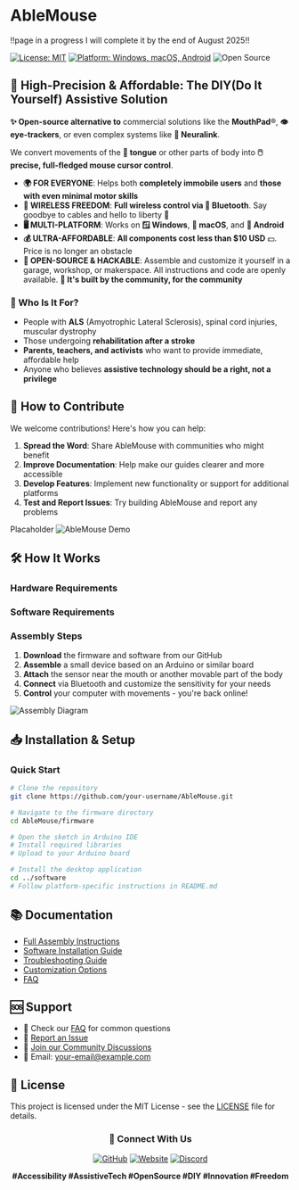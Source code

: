 # AbleMouse

!!page in a progress I will complete it by the end of August 2025!!

[![License: MIT](https://img.shields.io/badge/License-MIT-blue.svg)](https://opensource.org/licenses/MIT)
[![Platform: Windows, macOS, Android](https://img.shields.io/badge/Platform-Windows%20%7C%20macOS%20%7C%20Android-green.svg)](https://github.com/your-username/AbleMouse)
![Open Source](https://img.shields.io/badge/Open%20Source-✓-success.svg)

## 🎯 High-Precision & Affordable: The DIY(Do It Yourself) Assistive Solution

**✨ Open-source alternative to** commercial solutions like the **MouthPad**®, **👁️ eye-trackers**, or even complex systems like **🧠 Neuralink**.

We convert movements of the **👅 tongue** or other parts of body into **🖱️  precise, full-fledged mouse cursor control**.

- **🌍 FOR EVERYONE**: Helps both **completely immobile users** and **those with even minimal motor skills**
- **📡 WIRELESS FREEDOM**: **Full wireless control via 📶 Bluetooth**. Say goodbye to cables and hello to liberty 🗽
- **🖥️ MULTI-PLATFORM**: Works on **🪟 Windows**, **🍎 macOS**, and **🤖 Android**
- **💰 ULTRA-AFFORDABLE**: **All components cost less than $10 USD** 💵. Price is no longer an obstacle
- **🔧 OPEN-SOURCE & HACKABLE**: Assemble and customize it yourself in a garage, workshop, or makerspace. All instructions and code are openly available. **🤝 It's built by the community, for the community**


### 🎯 Who Is It For?

- People with **ALS** (Amyotrophic Lateral Sclerosis), spinal cord injuries, muscular dystrophy
- Those undergoing **rehabilitation after a stroke**
- **Parents, teachers, and activists** who want to provide immediate, affordable help
- Anyone who believes **assistive technology should be a right, not a privilege**

## 🤝 How to Contribute

We welcome contributions! Here's how you can help:

1. **Spread the Word**: Share AbleMouse with communities who might benefit
2. **Improve Documentation**: Help make our guides clearer and more accessible
3. **Develop Features**: Implement new functionality or support for additional platforms
4. **Test and Report Issues**: Try building AbleMouse and report any problems



Placaholder
![AbleMouse Demo](https://via.placeholder.com/800x400.png?text=AbleMouse+in+Action+-+Demo+Video+GIF)





## 🛠️ How It Works

### Hardware Requirements


### Software Requirements

### Assembly Steps

1. **Download** the firmware and software from our GitHub
2. **Assemble** a small device based on an Arduino or similar board
3. **Attach** the sensor near the mouth or another movable part of the body
4. **Connect** via Bluetooth and customize the sensitivity for your needs
5. **Control** your computer with movements - you're back online!

![Assembly Diagram](https://via.placeholder.com/600x300.png?text=Step-by-Step+Assembly+Diagram)



## 📥 Installation & Setup

### Quick Start

```bash
# Clone the repository
git clone https://github.com/your-username/AbleMouse.git

# Navigate to the firmware directory
cd AbleMouse/firmware

# Open the sketch in Arduino IDE
# Install required libraries
# Upload to your Arduino board

# Install the desktop application
cd ../software
# Follow platform-specific instructions in README.md
```






## 📚 Documentation

- [Full Assembly Instructions](docs/ASSEMBLY.md)
- [Software Installation Guide](docs/INSTALLATION.md)
- [Troubleshooting Guide](docs/TROUBLESHOOTING.md)
- [Customization Options](docs/CUSTOMIZATION.md)
- [FAQ](docs/FAQ.md)

## 🆘 Support

- 📖 Check our [FAQ](docs/FAQ.md) for common questions
- 🐛 [Report an Issue](https://github.com/your-username/AbleMouse/issues)
- 💬 [Join our Community Discussions](https://github.com/your-username/AbleMouse/discussions)
- 📧 Email: your-email@example.com

## 📄 License

This project is licensed under the MIT License - see the [LICENSE](LICENSE) file for details.


<div align="center">

### 🔗 Connect With Us

[![GitHub](https://img.shields.io/badge/GitHub-Repo-blue?logo=github)](https://github.com/your-username/AbleMouse)
[![Website](https://img.shields.io/badge/Website-Learn%20More-green?logo=google-chrome)](https://your-website.com)
[![Discord](https://img.shields.io/badge/Discord-Join%20Community-purple?logo=discord)](https://discord.gg/your-invite-link)

**#Accessibility #AssistiveTech #OpenSource #DIY #Innovation #Freedom**

</div>
